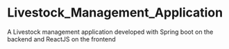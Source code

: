 # Livestock_Management_Application
A Livestock management application developed with Spring boot on the backend and ReactJS on the frontend
